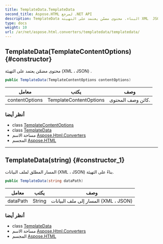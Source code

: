 ```yaml
---
title: TemplateData.TemplateData
second_title: Aspose.HTML لمرجع .NET API
description: TemplateData البناء. محتوى مضمّن يعتمد على التهيئة XML  JSON .
type: docs
weight: 10
url: /ar/net/aspose.html.converters/templatedata/templatedata/
---
```

## TemplateData(TemplateContentOptions) {#constructor}

محتوى مضمّن يعتمد على التهيئة (XML ، JSON) .

```csharp
public TemplateData(TemplateContentOptions contentOptions)
```

| معامل | يكتب | وصف |
| --- | --- | --- |
| contentOptions | TemplateContentOptions | كائن وصف المحتوى. |

### أنظر أيضا

* class [TemplateContentOptions](../../templatecontentoptions/)
* class [TemplateData](../)
* مساحة الاسم [Aspose.Html.Converters](../../templatedata/)
* المجسم [Aspose.HTML](../../../)

---

## TemplateData(string) {#constructor_1}

المسار المطلق لملف البيانات (XML ، JSON) بناءً على التهيئة.

```csharp
public TemplateData(string dataPath)
```

| معامل | يكتب | وصف |
| --- | --- | --- |
| dataPath | String | المسار إلى ملف البيانات (XML ، JSON) |

### أنظر أيضا

* class [TemplateData](../)
* مساحة الاسم [Aspose.Html.Converters](../../templatedata/)
* المجسم [Aspose.HTML](../../../)


